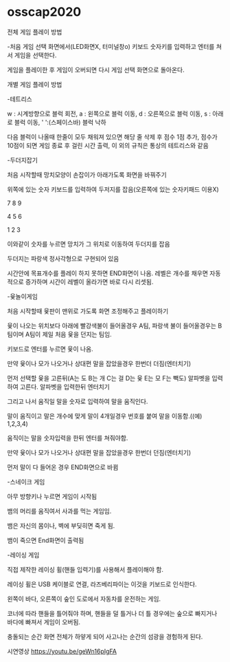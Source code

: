 # osscap2020

전체 게임 플레이 방법

-처음 게임 선택 화면에서(LED화면X, 터미널창o) 키보드 숫자키를 입력하고 엔터를 쳐서 게임을 선택한다.

게임을 플레이한 후 게임이 오버되면 다시 게임 선택 화면으로 돌아온다.



개별 게임 플레이 방법

-테트리스

  w : 시계방향으로 블럭 회전,
  a : 왼쪽으로 블럭 이동,
  d : 오른쪽으로 블럭 이동,
  s : 아래로 블럭 이동,
  ' ':(스페이스바) 블럭 낙하
  
  다음 블럭이 나올때 한줄이 모두 채워져 있으면 해당 줄 삭제 후 점수 1점 추가,
  점수가 10점이 되면 게임 종료 후 걸린 시간 출력,
  이 외의 규칙은 통상의 테트리스와 같음


-두더지잡기

처음 시작할때 망치모양이 손잡이가 아래가도록 화면을 바꿔주기

위쪽에 있는 숫자 키보드를 입력하여 두저지를 잡음(오른쪽에 있는 숫자키패드 이용X)

7 8 9

4 5 6

1 2 3

이와같이 숫자를 누르면 망치가 그 위치로 이동하여 두더지를 잡음

두더지는 파랑색 정사각형으로 구현되어 있음

시간안에 목표개수를 플레이 하지 못하면 END화면이 나옴. 레벨은 개수를 채우면 자동적으로 증가하며 시간이 레벨이 올라가면 바로 다시 리셋됨.

-윷놀이게임

처음 시작할때 윷판이 맨위로 가도록 화면 조정해주고 플레이하기

윷이 나오는 위치보다 아래에 빨강색불이 들어올경우 A팀, 파랑색 불이 들어올경우는 B팀이며 A팀이 제일 처음 윷을 던지는 팀임.

키보드로 엔터를 누르면 윷이 나옴.

만약 윷이나 모가 나오거나 상대편 말을 잡았을경우 한번더 더짐(엔터치기)

먼저 선택할 윷을 고른뒤(A는 도 B는 개 C는 걸 D는 윷 E는 모 F는 빽도) 알파벳을 입력하여 고른다. 알파벳을 입력한뒤 엔터치기

그리고 나서 움직일 말을 숫자로 입력하여 말을 움직인다.

말이 움직이고 말은 개수에 맞게 말이 4개일경우 번호를 붙여 말을 이동함.((예) 1,2,3,4)

움직이는 말을 숫자입력을 한뒤 엔터를 쳐줘야함.

만약 윷이나 모가 나오거나 상대편 말을 잡았을경우 한번더 던짐(엔터치기)

먼저 말이 다 들어온 경우 END화면으로 바뀜



-스네이크 게임

 아무 방향키나 누르면 게임이 시작됨
 
 뱀의 머리를 움직여서 사과를 먹는 게임임. 
 
 뱀은 자신의 몸이나, 벽에 부딪히면 죽게 됨.
 
 뱀이 죽으면 End화면이 출력됨
 
 
 
 -레이싱 게임
 
 직접 제작한 레이싱 휠(핸들 입력기)를 사용해서 플레이해야 함.
 
 레이싱 휠은 USB 케이블로 연결, 라즈베리파이는 이것을 키보드로 인식한다.
 
 왼쪽이 바다, 오른쪽이 숲인 도로에서 자동차를 운전하는 게임.
 
 코너에 따라 핸들을 틀어줘야 하며, 핸들을 덜 틀거나 더 틀 경우에는 숲으로 빠지거나 바다에 빠져서 게임이 오버됨.
 
 충돌되는 순간 화면 전체가 하얗게 되어 사고나는 순간의 섬광을 경험하게 된다.
 
 
 
 시연영상
 https://youtu.be/geWn16pIgFA
